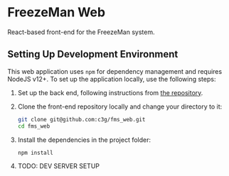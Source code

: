 # FreezeMan Web

React-based front-end for the FreezeMan system.

## Setting Up Development Environment

This web application uses `npm` for dependency management and requires NodeJS
v12+. To set up the application locally, use the following steps:

  1. Set up the back end, following instructions from 
     [the repository](https://github.com/c3g/fms).

  2. Clone the front-end repository locally and change your directory to it:
     
     ```bash
     git clone git@github.com:c3g/fms_web.git
     cd fms_web
     ```
     
  3. Install the dependencies in the project folder:
  
     ```bash
     npm install
     ```
     
  4. TODO: DEV SERVER SETUP
